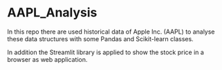 # AAPL_Analysis

In this repo there are used historical data of Apple Inc. (AAPL) to analyse these data structures with some Pandas and Scikit-learn classes.

In addition the Streamlit library is applied to show the stock price in a browser as web application. 
